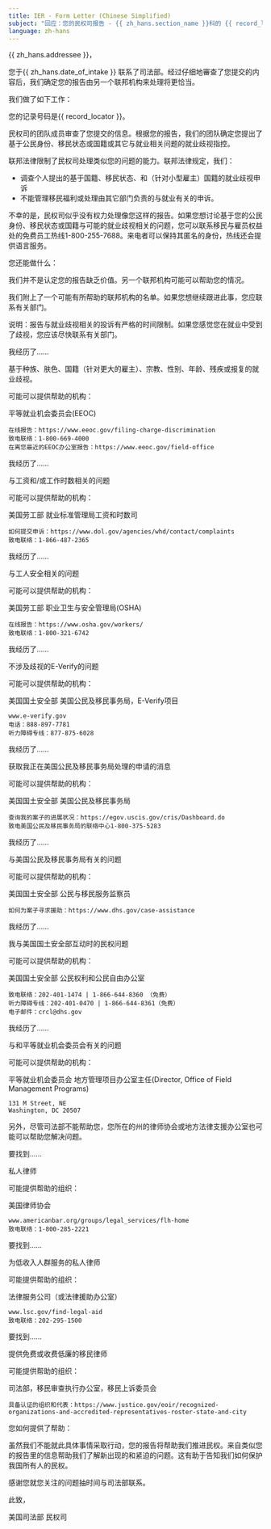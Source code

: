 ```yaml
---
title: IER - Form Letter (Chinese Simplified)
subject: "回应：您的民权司报告 - {{ zh_hans.section_name }}科的 {{ record_locator }}"
language: zh-hans
---
```

{{ zh_hans.addressee }}，

您于{{ zh_hans.date_of_intake }} 联系了司法部。经过仔细地審查了您提交的内容后，我们确定您的报告由另一个联邦机构来处理将更恰当。


我们做了如下工作：

您的记录号码是{{ record_locator }}。

民权司的团队成员审查了您提交的信息。根据您的报告，我们的团队确定您提出了基于公民身份、移民状态或国籍或其它与就业相关问题的就业歧视指控。

联邦法律限制了民权司处理类似您的问题的能力。联邦法律规定，我们：

  - 调查个人提出的基于国籍、移民状态、和（针对小型雇主）国籍的就业歧视申诉
  - 不能管理移民福利或处理由其它部门负责的与就业有关的申诉。

不幸的是，民权司似乎没有权力处理像您这样的报告。如果您想讨论基于您的公民身份、移民状态或国籍与可能的就业歧视相关的问题，您可以联系移民与雇员权益处的免费员工热线1-800-255-7688。来电者可以保持其匿名的身份，热线还会提供语言服务。


您还能做什么：

我们并不是认定您的报告缺乏价值。另一个联邦机构可能可以帮助您的情况。

我们附上了一个可能有所帮助的联邦机构的名单。如果您想继续跟进此事，您应联系有关部门。

说明：报告与就业歧视相关的投诉有严格的时间限制。如果您感觉您在就业中受到了歧视，您应该尽快联系有关部门。


我经历了……

基于种族、肤色、国籍（针对更大的雇主）、宗教、性别、年龄、残疾或报复的就业歧视。

可能可以提供帮助的机构：

平等就业机会委员会(EEOC)

    在线报告：https://www.eeoc.gov/filing-charge-discrimination
    致电联络：1-800-669-4000
    在离您最近的EEOC办公室报告：https://www.eeoc.gov/field-office


我经历了……

与工资和/或工作时数相关的问题

可能可以提供帮助的机构：

美国劳工部
就业标准管理局工资和时数司

    如何提交申诉：https://www.dol.gov/agencies/whd/contact/complaints
    致电联络：1-866-487-2365


我经历了……

与工人安全相关的问题

可能可以提供帮助的机构：

美国劳工部
职业卫生与安全管理局(OSHA)

    在线报告：https://www.osha.gov/workers/
    致电联络：1-800-321-6742


我经历了……

不涉及歧视的E-Verify的问题

可能可以提供帮助的机构：

美国国土安全部
美国公民及移民事务局，E-Verify项目

    www.e-verify.gov
    电话：888-897-7781
    听力障碍专线：877-875-6028


我经历了……

获取我正在美国公民及移民事务局处理的申请的消息

可能可以提供帮助的机构：

美国国土安全部
美国公民及移民事务局

    查询我的案子的进展状况：https://egov.uscis.gov/cris/Dashboard.do
    致电美国公民及移民事务局的联络中心1-800-375-5283


我经历了……

与美国公民及移民事务局有关的问题

可能可以提供帮助的机构：

美国国土安全部
公民与移民服务监察员

    如何为案子寻求援助：https://www.dhs.gov/case-assistance


我经历了……

我与美国国土安全部互动时的民权问题

可能可以提供帮助的机构：

美国国土安全部
公民权利和公民自由办公室

    致电联络：202-401-1474 | 1-866-644-8360 （免费）
    听力障碍专线：202-401-0470 | 1-866-644-8361（免费）
    电子邮件：crcl@dhs.gov


我经历了……

与和平等就业机会委员会有关的问题

可能可以提供帮助的机构：

平等就业机会委员会
地方管理项目办公室主任(Director, Office of Field Management Programs)

    131 M Street, NE
    Washington, DC 20507


另外，尽管司法部不能帮助您，您所在的州的律师协会或地方法律支援办公室也可能可以帮助您解决问题。


要找到……

私人律师

可能提供帮助的组织：

美国律师协会

    www.americanbar.org/groups/legal_services/flh-home
    致电联络：1-800-285-2221


要找到……

为低收入人群服务的私人律师

可能提供帮助的组织：

法律服务公司（或法律援助办公室）

    www.lsc.gov/find-legal-aid
    致电联络：202-295-1500


要找到……

提供免费或收费低廉的移民律师

可能提供帮助的组织：

司法部，移民审查执行办公室，移民上诉委员会

    具备认证的组织和代表：https://www.justice.gov/eoir/recognized-organizations-and-accredited-representatives-roster-state-and-city


您如何提供了帮助：

虽然我们不能就此具体事情采取行动，您的报告将帮助我们推进民权。来自类似您的报告里的信息帮助我们了解新出现的和紧迫的问题。这有助于告知我们如何保护我国所有人的民权。

感谢您就您关注的问题抽时间与司法部联系。


此致，

美国司法部
民权司

